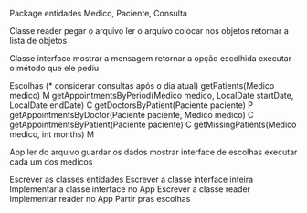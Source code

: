 Package entidades
Medico, Paciente, Consulta

Classe reader
pegar o arquivo
ler o arquivo
colocar nos objetos
retornar a lista de objetos

Classe interface
mostrar a mensagem
retornar a opção escolhida
executar o método que ele pediu

Escolhas (\* considerar consultas após o dia atual)
getPatients(Medico medico) M
getAppointmentsByPeriod(Medico medico, LocalDate startDate, LocalDate endDate) C
getDoctorsByPatient(Paciente paciente) P
getAppointmentsByDoctor(Paciente paciente, Medico medico) C
getAppointmentsByPatient(Paciente paciente) C
getMissingPatients(Medico medico, int months) M

App
ler do arquivo
guardar os dados
mostrar interface de escolhas
executar cada um dos medicos

Escrever as classes entidades
Escrever a classe interface inteira
Implementar a classe interface no App
Escrever a classe reader
Implementar reader no App
Partir pras escolhas
